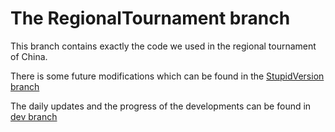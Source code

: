 The RegionalTournament branch
=============================
This branch contains exactly the code we used in the regional tournament of China.

There is some future modifications which can be found in the [StupidVersion branch](https://github.com/tonyxue/RDFZBotball2014/tree/StupidVersion)

The daily updates and the progress of the developments can be found in [dev branch](https://github.com/tonyxue/RDFZBotball2014/tree/dev)